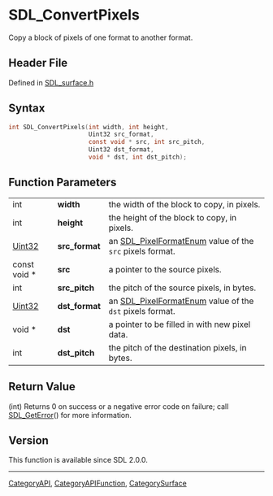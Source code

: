 # SDL_ConvertPixels

Copy a block of pixels of one format to another format.

## Header File

Defined in [SDL_surface.h](https://github.com/libsdl-org/SDL/blob/SDL2/include/SDL_surface.h)

## Syntax

```c
int SDL_ConvertPixels(int width, int height,
                      Uint32 src_format,
                      const void * src, int src_pitch,
                      Uint32 dst_format,
                      void * dst, int dst_pitch);
```

## Function Parameters

|                  |                |                                                                                 |
| ---------------- | -------------- | ------------------------------------------------------------------------------- |
| int              | **width**      | the width of the block to copy, in pixels.                                      |
| int              | **height**     | the height of the block to copy, in pixels.                                     |
| [Uint32](Uint32) | **src_format** | an [SDL_PixelFormatEnum](SDL_PixelFormatEnum) value of the `src` pixels format. |
| const void *     | **src**        | a pointer to the source pixels.                                                 |
| int              | **src_pitch**  | the pitch of the source pixels, in bytes.                                       |
| [Uint32](Uint32) | **dst_format** | an [SDL_PixelFormatEnum](SDL_PixelFormatEnum) value of the `dst` pixels format. |
| void *           | **dst**        | a pointer to be filled in with new pixel data.                                  |
| int              | **dst_pitch**  | the pitch of the destination pixels, in bytes.                                  |

## Return Value

(int) Returns 0 on success or a negative error code on failure; call
[SDL_GetError](SDL_GetError)() for more information.

## Version

This function is available since SDL 2.0.0.

----
[CategoryAPI](CategoryAPI), [CategoryAPIFunction](CategoryAPIFunction), [CategorySurface](CategorySurface)


